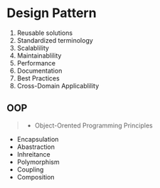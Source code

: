 # Design Pattern

1. Reusable solutions
2. Standardized terminology
3. Scalablility
4. Maintainablility
5. Performance
6. Documentation
7. Best Practices
8. Cross-Domain Applicablility

## OOP

>- Object-Orented Programming Principles

- Encapsulation
- Abastraction
- Inhreitance
- Polymorphism
- Coupling
- Composition
